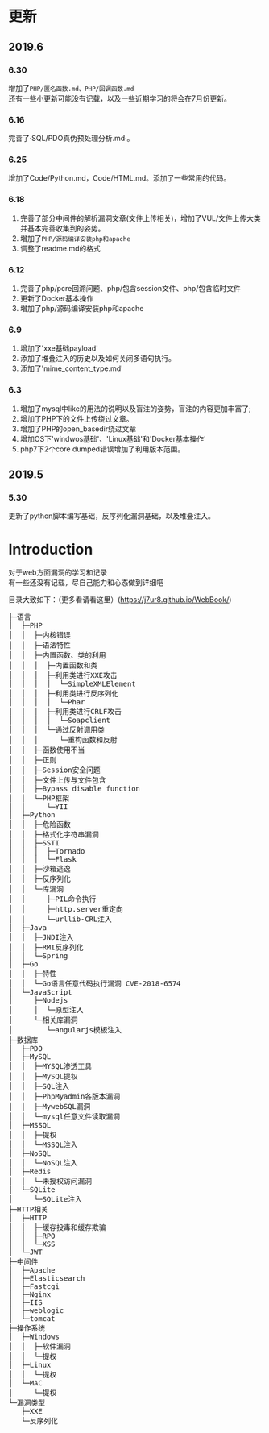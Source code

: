 # 更新

## 2019.6

### 6.30
增加了`PHP/匿名函数.md、PHP/回调函数.md`  
还有一些小更新可能没有记载，以及一些近期学习的将会在7月份更新。

### 6.16
完善了·SQL/PDO真伪预处理分析.md·。

### 6.25
增加了Code/Python.md，Code/HTML.md。添加了一些常用的代码。

### 6.18
1. 完善了部分中间件的解析漏洞文章(文件上传相关)，增加了VUL/文件上传大类并基本完善收集到的姿势。
2. 增加了`PHP/源码编译安装php和apache`
3. 调整了readme.md的格式

### 6.12
1. 完善了php/pcre回溯问题、php/包含session文件、php/包含临时文件
2. 更新了Docker基本操作
3. 增加了php/源码编译安装php和apache

### 6.9
1. 增加了'xxe基础payload'
2. 添加了堆叠注入的历史以及如何关闭多语句执行。
3. 添加了'mime_content_type.md'

### 6.3
1. 增加了mysql中like的用法的说明以及盲注的姿势，盲注的内容更加丰富了;
2. 增加了PHP下的文件上传绕过文章。
4. 增加了PHP的open_basedir绕过文章
5. 增加OS下'windwos基础'、'Linux基础'和'Docker基本操作'
6. php7下2个core dumped错误增加了利用版本范围。

## 2019.5

### 5.30
更新了python脚本编写基础，反序列化漏洞基础，以及堆叠注入。



# Introduction

对于web方面漏洞的学习和记录  
有一些还没有记载，尽自己能力和心态做到详细吧  

目录大致如下：（更多看请看这里）(https://j7ur8.github.io/WebBook/)
<pre>
├─语言
│  ├─PHP
│  │  ├─内核错误
│  │  ├─语法特性
│  │  ├─内置函数、类的利用
│  │  │  ├─内置函数和类
│  │  │  ├─利用类进行XXE攻击
│  │  │  │  └─SimpleXMLElement
│  │  │  ├─利用类进行反序列化
│  │  │  │  └─Phar
│  │  │  ├─利用类进行CRLF攻击
│  │  │  │  └─Soapclient
│  │  │  └─通过反射调用类
│  │  │     └─重构函数和反射
│  │  ├─函数使用不当
│  │  ├─正则
│  │  ├─Session安全问题
│  │  ├─文件上传与文件包含
│  │  ├─Bypass disable function
│  │  └─PHP框架
│  │     └─YII
│  ├─Python
│  │  ├─危险函数
│  │  ├─格式化字符串漏洞
│  │  ├─SSTI
│  │  │  ├─Tornado
│  │  │  └─Flask
│  │  ├─沙箱逃逸
│  │  ├─反序列化
│  │  └─库漏洞
│  │     ├─PIL命令执行
│  │     ├─http.server重定向
│  │     └─urllib-CRL注入
│  ├─Java
│  │  ├─JNDI注入
│  │  ├─RMI反序列化
│  │  └─Spring
│  ├─Go
│  │  ├─特性
│  │  └─Go语言任意代码执行漏洞 CVE-2018-6574
│  └─JavaScript
│     ├─Nodejs
│     │  └─原型注入
│     └─相关库漏洞
│        └─angularjs模板注入
├─数据库
│  ├─PDO
│  ├─MySQL
│  │  ├─MYSQL渗透工具
│  │  ├─MySQL提权
│  │  ├─SQL注入
│  │  ├─PhpMyadmin各版本漏洞
│  │  ├─MywebSQL漏洞
│  │  └─mysql任意文件读取漏洞
│  ├─MSSQL
│  │  ├─提权
│  │  └─MSSQL注入
│  ├─NoSQL
│  │  └─NoSQL注入
│  ├─Redis
│  │  └─未授权访问漏洞
│  └─SQLite
│     └─SQLite注入
├─HTTP相关
│  ├─HTTP
│  │  ├─缓存投毒和缓存欺骗
│  │  ├─RPO
│  │  └─XSS
│  └─JWT
├─中间件
│  ├─Apache
│  ├─Elasticsearch
│  ├─Fastcgi
│  ├─Nginx
│  ├─IIS
│  ├─weblogic
│  └─tomcat
├─操作系统
│  ├─Windows
│  │  ├─软件漏洞
│  │  └─提权
│  ├─Linux
│  │  └─提权
│  └─MAC
│     └─提权
└─漏洞类型
   ├─XXE
   └─反序列化
</pre>


